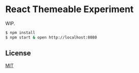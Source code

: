 # React Themeable Experiment

WIP.

```bash
$ npm install
$ npm start & open http://localhost:8080
```

## License

[MIT](http://markdalgleish.mit-license.org)
